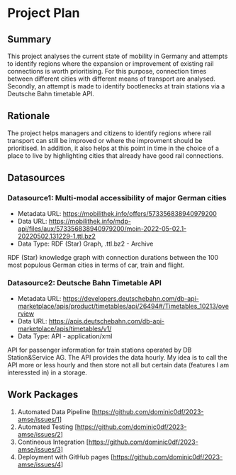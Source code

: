 # Project Plan

## Summary

<!-- Describe your data science project in max. 5 sentences. -->
This project analyses the current state of mobility in Germany and attempts to identify regions where the expansion or improvement of existing rail connections is worth prioritising. For this purpose, connection times between different cities with different means of transport are analysed. Secondly, an attempt is made to identify bootlenecks at train stations via a Deutsche Bahn timetable API.

## Rationale

<!-- Outline the impact of the analysis, e.g. which pains it solves. -->
The project helps managers and citizens to identify regions where rail transport can still be improved or where the improvment should be prioritised. In addition, it also helps at this point in time in the choice of a place to live by highlighting cities that already have good rail connections.

## Datasources

<!-- Describe each datasources you plan to use in a section. Use the prefic "DatasourceX" where X is the id of the datasource. -->

### Datasource1: Multi-modal accessibility of major German cities
* Metadata URL: https://mobilithek.info/offers/573356838940979200
* Data URL: https://mobilithek.info/mdp-api/files/aux/573356838940979200/moin-2022-05-02.1-20220502.131229-1.ttl.bz2
* Data Type: RDF (Star) Graph, .ttl.bz2 - Archive

RDF (Star) knowledge graph with connection durations between the 100 most populous German cities in terms of car, train and flight.

### Datasource2: Deutsche Bahn Timetable API
* Metadata URL: https://developers.deutschebahn.com/db-api-marketplace/apis/product/timetables/api/26494#/Timetables_10213/overview
* Data URL: https://apis.deutschebahn.com/db-api-marketplace/apis/timetables/v1/
* Data Type: API - application/xml

API for passenger information for train stations operated by DB Station&Service AG. The API provides the data hourly. My idea is to call the API more or less hourly and then store not all but certain data (features I am interessted in) in a storage.

## Work Packages

<!-- List of work packages ordered sequentially, each pointing to an issue with more details. -->

1. Automated Data Pipeline [https://github.com/dominic0df/2023-amse/issues/1]
2. Automated Testing [https://github.com/dominic0df/2023-amse/issues/2]
3. Contineous Integration [https://github.com/dominic0df/2023-amse/issues/3]
4. Deployment with GitHub pages [https://github.com/dominic0df/2023-amse/issues/4]

[i1]: https://github.com/jvalue/2023-amse-template/issues/1
